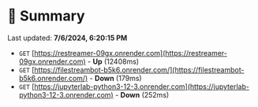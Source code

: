 # 📖 Summary
Last updated: **7/6/2024, 6:20:15 PM**

- `GET` [https://restreamer-09gx.onrender.com](https://restreamer-09gx.onrender.com) - **Up** (12408ms)
- `GET` [https://filestreambot-b5k6.onrender.com/](https://filestreambot-b5k6.onrender.com/) - **Down** (179ms)
- `GET` [https://jupyterlab-python3-12-3.onrender.com](https://jupyterlab-python3-12-3.onrender.com) - **Down** (252ms)
